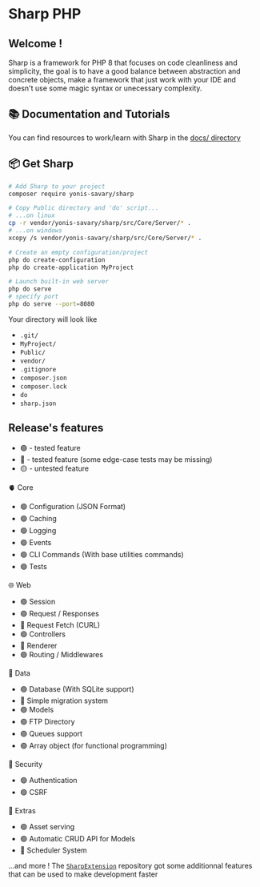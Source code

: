 # Sharp PHP

## Welcome !

Sharp is a framework for PHP 8 that focuses on code cleanliness and simplicity, the goal is to have a good balance between abstraction and concrete objects, make a framework that just work with your IDE and doesn't use some magic syntax or unecessary complexity.

## 📚 Documentation and Tutorials

You can find resources to work/learn with Sharp in the [docs/ directory](./docs/README.md)

## 📦 Get Sharp

```bash
# Add Sharp to your project
composer require yonis-savary/sharp

# Copy Public directory and 'do' script...
# ...on linux
cp -r vendor/yonis-savary/sharp/src/Core/Server/* .
# ...on windows
xcopy /s vendor/yonis-savary/sharp/src/Core/Server/* .

# Create an empty configuration/project
php do create-configuration
php do create-application MyProject

# Launch built-in web server
php do serve
# specify port
php do serve --port=8080
```

Your directory will look like
- `.git/`
- `MyProject/`
- `Public/`
- `vendor/`
- `.gitignore`
- `composer.json`
- `composer.lock`
- `do`
- `sharp.json`


## Release's features

- 🟢 - tested feature
- 🔵 - tested feature (some edge-case tests may be missing)
- 🟡 - untested feature

🫀 Core
- 🟢 Configuration (JSON Format)
- 🟢 Caching
- 🟢 Logging
- 🟢 Events
- 🟢 CLI Commands (With base utilities commands)
- 🟢 Tests

🌐 Web
- 🟢 Session
- 🟢 Request / Responses
- 🔵 Request Fetch (CURL)
- 🟢 Controllers
- 🔵 Renderer
- 🟢 Routing / Middlewares

📁 Data
- 🟢 Database (With SQLite support)
- 🔵 Simple migration system
- 🟢 Models
- 🟢 FTP Directory
- 🟢 Queues support
- 🟢 Array object (for functional programming)

🔐 Security
- 🟢 Authentication
- 🟢 CSRF

🚀 Extras
- 🟢 Asset serving
- 🟢 Automatic CRUD API for Models
- 🔵 Scheduler System

...and more ! The [`SharpExtension`](https://github.com/yonis-savary/sharp-extensions) repository got some additionnal features that can be used to make development faster